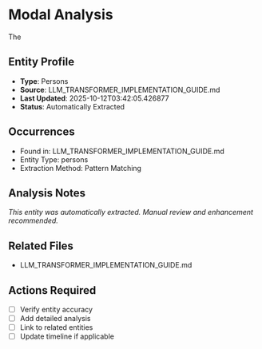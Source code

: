 # Modal Analysis

The

## Entity Profile
- **Type**: Persons
- **Source**: LLM_TRANSFORMER_IMPLEMENTATION_GUIDE.md
- **Last Updated**: 2025-10-12T03:42:05.426877
- **Status**: Automatically Extracted

## Occurrences
- Found in: LLM_TRANSFORMER_IMPLEMENTATION_GUIDE.md
- Entity Type: persons
- Extraction Method: Pattern Matching

## Analysis Notes
*This entity was automatically extracted. Manual review and enhancement recommended.*

## Related Files
- LLM_TRANSFORMER_IMPLEMENTATION_GUIDE.md

## Actions Required
- [ ] Verify entity accuracy
- [ ] Add detailed analysis
- [ ] Link to related entities
- [ ] Update timeline if applicable
